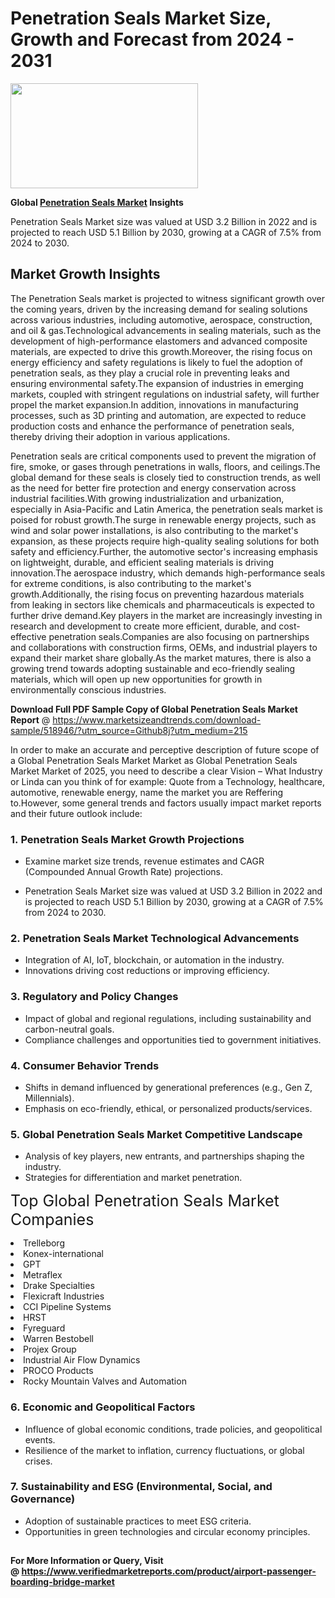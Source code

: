 <H1>Penetration Seals Market Size, Growth and Forecast from 2024 - 2031</H1><img class="aligncenter size-medium wp-image-584254" src="https://thirdeyenews.in/wp-content/uploads/2024/09/Global-Market-Research-300x168.jpeg" alt="" width="300" height="168" /><p><strong>Global&nbsp;<a href="https://www.marketsizeandtrends.com/download-sample/518946/?utm_source=Github8j?utm_medium=215">Penetration Seals Market</a> Insights</strong></p><p>Penetration Seals Market size was valued at USD 3.2 Billion in 2022 and is projected to reach USD 5.1 Billion by 2030, growing at a CAGR of 7.5% from 2024 to 2030.</p><p><h2>Market Growth Insights</h2> <p>The Penetration Seals market is projected to witness significant growth over the coming years, driven by the increasing demand for sealing solutions across various industries, including automotive, aerospace, construction, and oil & gas.Technological advancements in sealing materials, such as the development of high-performance elastomers and advanced composite materials, are expected to drive this growth.Moreover, the rising focus on energy efficiency and safety regulations is likely to fuel the adoption of penetration seals, as they play a crucial role in preventing leaks and ensuring environmental safety.The expansion of industries in emerging markets, coupled with stringent regulations on industrial safety, will further propel the market expansion.In addition, innovations in manufacturing processes, such as 3D printing and automation, are expected to reduce production costs and enhance the performance of penetration seals, thereby driving their adoption in various applications.</p> <p>Penetration seals are critical components used to prevent the migration of fire, smoke, or gases through penetrations in walls, floors, and ceilings.The global demand for these seals is closely tied to construction trends, as well as the need for better fire protection and energy conservation across industrial facilities.With growing industrialization and urbanization, especially in Asia-Pacific and Latin America, the penetration seals market is poised for robust growth.The surge in renewable energy projects, such as wind and solar power installations, is also contributing to the market's expansion, as these projects require high-quality sealing solutions for both safety and efficiency.Further, the automotive sector's increasing emphasis on lightweight, durable, and efficient sealing materials is driving innovation.The aerospace industry, which demands high-performance seals for extreme conditions, is also contributing to the market's growth.Additionally, the rising focus on preventing hazardous materials from leaking in sectors like chemicals and pharmaceuticals is expected to further drive demand.Key players in the market are increasingly investing in research and development to create more efficient, durable, and cost-effective penetration seals.Companies are also focusing on partnerships and collaborations with construction firms, OEMs, and industrial players to expand their market share globally.As the market matures, there is also a growing trend towards adopting sustainable and eco-friendly sealing materials, which will open up new opportunities for growth in environmentally conscious industries.</p> <p><span class=""><strong>Download Full PDF Sample Copy of Global Penetration Seals Market Report</strong> @ <a href="https://www.marketsizeandtrends.com/download-sample/518946/?utm_source=Github8j?utm_medium=215" target="_blank">https://www.marketsizeandtrends.com/download-sample/518946/?utm_source=Github8j?utm_medium=215</a></span></p><p>In order to make an accurate and perceptive description of future scope of a Global&nbsp;Penetration Seals Market Market as Global&nbsp;Penetration Seals Market Market of 2025, you need to describe a clear Vision &ndash; What Industry or Linda can you think of for example: Quote from a Technology, healthcare, automotive, renewable energy, name the market you are Reffering to.However, some general trends and factors usually impact market reports and their future outlook include:</p><h3>1.&nbsp;<strong>Penetration Seals Market Growth Projections</strong></h3><ul><li>Examine market size trends, revenue estimates and CAGR (Compounded Annual Growth Rate) projections.</li><li><p>Penetration Seals Market size was valued at USD 3.2 Billion in 2022 and is projected to reach USD 5.1 Billion by 2030, growing at a CAGR of 7.5% from 2024 to 2030.</p></li></ul><h3>2.&nbsp;<strong>Penetration Seals Market Technological Advancements</strong></h3><ul><li>Integration of AI, IoT, blockchain, or automation in the industry.</li><li>Innovations driving cost reductions or improving efficiency.</li></ul><h3>3.&nbsp;<strong>Regulatory and Policy Changes</strong></h3><ul><li>Impact of global and regional regulations, including sustainability and carbon-neutral goals.</li><li>Compliance challenges and opportunities tied to government initiatives.</li></ul><h3>4.&nbsp;<strong>Consumer Behavior Trends</strong></h3><ul><li>Shifts in demand influenced by generational preferences (e.g., Gen Z, Millennials).</li><li>Emphasis on eco-friendly, ethical, or personalized products/services.</li></ul><h3>5.&nbsp;<strong>Global Penetration Seals Market Competitive Landscape</strong></h3><ul><li>Analysis of key players, new entrants, and partnerships shaping the industry.</li><li>Strategies for differentiation and market penetration.</li></ul><p data-pm-slice="1 1 []"><span style="color: inherit; font-family: inherit; font-size: 25px;">Top Global Penetration Seals Market Companies</span></p><div class="" data-test-id=""><p><li>Trelleborg</li><li> Konex-international</li><li> GPT</li><li> Metraflex</li><li> Drake Specialties</li><li> Flexicraft Industries</li><li> CCI Pipeline Systems</li><li> HRST</li><li> Fyreguard</li><li> Warren Bestobell</li><li> Projex Group</li><li> Industrial Air Flow Dynamics</li><li> PROCO Products</li><li> Rocky Mountain Valves and Automation</li></p></div><h3>6.&nbsp;<strong>Economic and Geopolitical Factors</strong></h3><ul><li>Influence of global economic conditions, trade policies, and geopolitical events.</li><li>Resilience of the market to inflation, currency fluctuations, or global crises.</li></ul><h3>7.&nbsp;<strong>Sustainability and ESG (Environmental, Social, and Governance)</strong></h3><ul><li>Adoption of sustainable practices to meet ESG criteria.</li><li>Opportunities in green technologies and circular economy principles.</li></ul><h2><strong style="font-size: 14px;">For More Information or Query, Visit @&nbsp;</strong><a style="background-color: #ffffff; font-size: 14px;" href="https://www.marketsizeandtrends.com/report/penetration-seals-market/" target="_blank">https://www.verifiedmarketreports.com/product/airport-passenger-boarding-bridge-market</a></h2>
